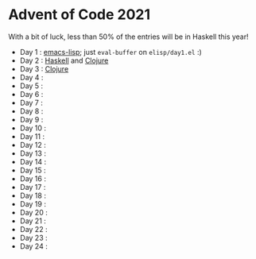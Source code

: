 # Advent of Code 2021

With a bit of luck, less than 50% of the entries will be in Haskell this
year!

  - Day 1  : [emacs-lisp][Day 1]; just `eval-buffer` on `elisp/day1.el` :)
  - Day 2  : [Haskell][Day 2] and [Clojure][Day 2']
  - Day 3  : [Clojure][Day 3]
  - Day 4  :
  - Day 5  :
  - Day 6  :
  - Day 7  :
  - Day 8  :
  - Day 9  :
  - Day 10 :
  - Day 11 :
  - Day 12 :
  - Day 13 :
  - Day 14 :
  - Day 15 :
  - Day 16 :
  - Day 17 :
  - Day 18 :
  - Day 19 :
  - Day 20 :
  - Day 21 :
  - Day 22 :
  - Day 23 :
  - Day 24 :

[Day 1]: ./elisp/day1.el
[Day 2]: ./haskell/src/Day2.hs
[Day 2']: ./clojure-solutions/src/clojure_solutions/day2.clj
[Day 3]: ./clojure-solutions/src/clojure_solutions/day3.clj
